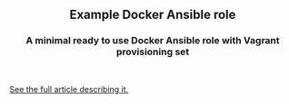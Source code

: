 <h2 align="center">Example Docker Ansible role</h2>

<h3 align="center">A minimal ready to use Docker Ansible role with Vagrant provisioning set</h3>

<br/>

<a href="https://ops.tips/blog/docker-ansible-role/">See the full article describing it.</a>
